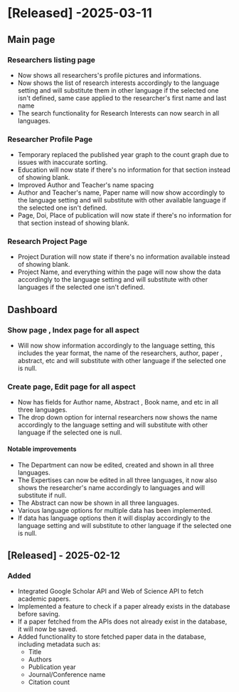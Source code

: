

# [Released] -2025-03-11

## Main page

### Researchers listing page
- Now shows all researchers's profile pictures and informations.
- Now shows the list of research interests accordingly to the language setting and will substitute them in other language if the selected one isn't defined, same case applied to the researcher's first name and last name
- The search functionality for Research Interests can now search in all languages.

### Researcher Profile Page
- Temporary replaced the published year graph to the count graph due to issues with inaccurate sorting.
- Education will now state if there's no information for that section instead of showing blank.
- Improved Author and Teacher's name spacing
- Author and Teacher's name, Paper name will now show accordingly to the language setting and will substitute with other available language if the selected one isn't defined.
- Page, Doi, Place of publication will now state if there's no information for that section instead of showing blank.

### Research Project Page
- Project Duration will now state if there's no information available instead of showing blank.
- Project Name, and everything within the page will now show the data accordingly to the language setting and will substitute with other languages if the selected one isn't defined.

## Dashboard

### Show page , Index page for all aspect
- Will now show information accordingly to the language setting, this includes the year format, the name of the researchers, author, paper , abstract, etc and will substitute with other language if the selected one is null.

### Create page, Edit page for all aspect
- Now has fields for Author name, Abstract , Book name, and etc in all three languages.
- The drop down option for internal researchers now shows the name accordingly to the language setting and will substitute with other language if the selected one is null.

#### Notable improvements
- The Department can now be edited, created and shown in all three languages.
- The Expertises can now be edited in all three languages, it now also shows the researcher's name accordingly to languages and will substitute if null.
- The Abstract can now be shown in all three languages.
- Various language options for multiple data has been implemented.
- If data has language options then it will display accordingly to the language setting and will substitute to other language if the selected one is null.



## [Released] - 2025-02-12

### Added
- Integrated Google Scholar API and Web of Science API to fetch academic papers.
- Implemented a feature to check if a paper already exists in the database before saving.
- If a paper fetched from the APIs does not already exist in the database, it will now be saved.
- Added functionality to store fetched paper data in the database, including metadata such as:
  - Title
  - Authors
  - Publication year
  - Journal/Conference name
  - Citation count